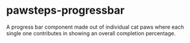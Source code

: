 # pawsteps-progressbar
A progress bar component made out of individual cat paws where each single one contributes in showing an overall completion percentage.
